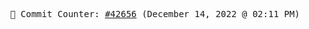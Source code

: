 <p align="center">
    <samp>
        📮 Commit Counter: <a href="https://github.com/Javascript-void0/Javascript-void0/commits/main">#42656</a> (December 14, 2022 @ 02:11 PM)
    </samp>
</p>